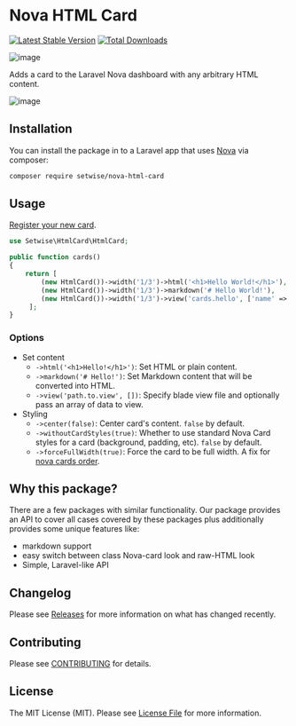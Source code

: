 # Nova HTML Card

[![Latest Stable Version](https://poser.pugx.org/setwise/nova-html-card/v/stable)](https://packagist.org/packages/setwise/nova-html-card)
[![Total Downloads](https://poser.pugx.org/setwise/nova-html-card/downloads)](https://packagist.org/packages/setwise/nova-html-card)

![image](https://user-images.githubusercontent.com/5278175/144929955-20b6d02f-3298-48bf-8780-e0fb3b723641.png)

Adds a card to the Laravel Nova dashboard with any arbitrary HTML content.

![image](https://user-images.githubusercontent.com/5278175/60386958-35899080-9aa5-11e9-8e1f-b29e95c80d2c.png)


## Installation

You can install the package in to a Laravel app that uses [Nova](https://nova.laravel.com) via composer:

```bash
composer require setwise/nova-html-card
```


## Usage

[Register your new card](https://nova.laravel.com/docs/2.0/customization/cards.html#registering-cards).

```php
use Setwise\HtmlCard\HtmlCard;

public function cards()
{
    return [
        (new HtmlCard())->width('1/3')->html('<h1>Hello World!</h1>'),
        (new HtmlCard())->width('1/3')->markdown('# Hello World!'),
        (new HtmlCard())->width('1/3')->view('cards.hello', ['name' => 'World']),
     ];
}
```


### Options

 - Set content
     - `->html('<h1>Hello!</h1>')`: Set HTML or plain content.
     - `->markdown('# Hello!')`: Set Markdown content that will be converted into HTML.
     - `->view('path.to.view', [])`: Specify blade view file and optionally pass an array of data to view.
 - Styling
    - `->center(false)`: Center card's content. `false` by default.
    - `->withoutCardStyles(true)`: Whether to use standard Nova Card styles for a card (background, padding, etc). `false` by default.
    - `->forceFullWidth(true)`: Force the card to be full width. A fix for [nova cards order](https://github.com/laravel/nova-issues/issues/1895).


## Why this package?

There are a few packages with similar functionality.
Our package provides an API to cover all cases covered by these packages plus additionally provides some unique features like:
 - markdown support
 - easy switch between class Nova-card look and raw-HTML look
 - Simple, Laravel-like API


## Changelog

Please see [Releases](https://github.com/Setwise/nova-html-card/releases) for more information on what has changed recently.


## Contributing

Please see [CONTRIBUTING](CONTRIBUTING.md) for details.


## License

The MIT License (MIT). Please see [License File](LICENSE) for more information.
